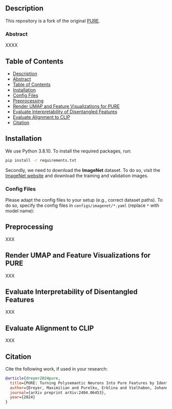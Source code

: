 ## Description

This repository is a fork of the original [PURE](https://github.com/maxdreyer/PURE).

### Abstract 

XXXX

## Table of Contents

  - [Description](#description)
  - [Abstract](#abstract)
  - [Table of Contents](#table-of-contents)
  - [Installation](#installation)
  - [Config Files](#config-files)
  - [Preprocessing](#preprocessing)
  - [Render UMAP and Feature Visualizations for PURE](#render-umap-and-feature-visualizations-for-pure)
  - [Evaluate Interpretability of Disentangled Features](#evaluate-interpretability-of-disentangled-features)
  - [Evaluate Alignment to CLIP](#evaluate-alignment-to-clip)
  - [Citation](#citation)

## Installation

We use Python 3.8.10. To install the required packages, run:

```bash 
pip install -r requirements.txt
```

Secondly, we need to download the **ImageNet** dataset. To do so, visit
the [ImageNet website](https://image-net.org/download.php) and download the training and validation images.

### Config Files

Please adapt the config files to your setup (e.g., correct dataset paths).
To do so,
specify the config files in `configs/imagenet/*.yaml` (replace `*` with model name):

## Preprocessing

XXX

## Render UMAP and Feature Visualizations for PURE

XXX

## Evaluate Interpretability of Disentangled Features

XXX

## Evaluate Alignment to CLIP

XXX

## Citation

Cite the following work, if used in your research:

```bibtex
@article{dreyer2024pure,
  title={PURE: Turning Polysemantic Neurons Into Pure Features by Identifying Relevant Circuits},
  author={Dreyer, Maximilian and Purelku, Erblina and Vielhaben, Johanna and Samek, Wojciech and Lapuschkin, Sebastian},
  journal={arXiv preprint arXiv:2404.06453},
  year={2024}
}
```